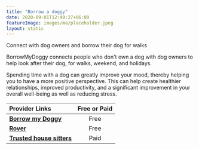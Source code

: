 ```yaml
---
title: "Borrow a doggy"
date: 2020-09-01T12:49:27+06:00
featureImage: images/ma/placeholder.jpeg
layout: static
---
```


Connect with dog owners and borrow their dog for walks

BorrowMyDoggy connects people who don't own a dog with dog owners to help look after their dog, for walks, weekend, and holidays.

Spending time with a dog can greatly improve your mood, thereby helping you to have a more positive perspective. This can help create healthier relationships, improved productivity, and a significant improvement in your overall well-being as well as reducing stress.

| Provider Links      | Free or Paid  |  
| :-----------          | :--------------:      |  
| [**Borrow my Doggy**](https://www.borrowmydoggy.com/#home__why) | Free | 
| [**Rover**](https://www.rover.com/uk/become-a-sitter/) | Free | 
| [**Trusted house sitters**](https://www.trustedhousesitters.com) | Paid | 
  

<br/><br/>






